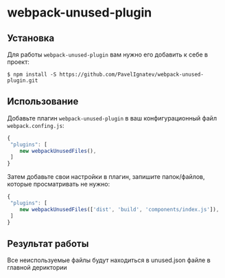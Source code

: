 # webpack-unused-plugin


## Установка

Для работы `webpack-unused-plugin` вам нужно его добавить к себе в проект:

```
$ npm install -S https://github.com/PavelIgnatev/webpack-unused-plugin.git
```

## Использование

Добавьте плагин `webpack-unused-plugin` в ваш конфигурационный файл `webpack.confing.js`:

```js
{
 "plugins": [
    new webpackUnusedFiles(),
 ]
}
```


Затем добавьте свои настройки в плагин, запишите папок/файлов, которые просматривать не нужно:

```js
{
 "plugins": [
    new webpackUnusedFiles(['dist', 'build', 'components/index.js']),
 ]
}
```

## Результат работы

Все неиспользуемые файлы будут находиться в unused.json файле в главной дериктории

